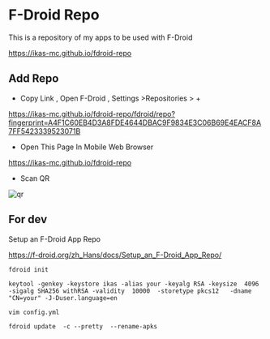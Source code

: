 # F-Droid Repo

This is a repository of my apps to be used with F-Droid

https://ikas-mc.github.io/fdroid-repo

## Add Repo 

* Copy Link , Open F-Droid , Settings >Repositories > + 

https://ikas-mc.github.io/fdroid-repo/fdroid/repo?fingerprint=A4F1C60EB4D3A8FDE4644DBAC9F9834E3C06B69E4EACF8A7FF5423339523071B


* Open This Page In Mobile Web Browser

https://ikas-mc.github.io/fdroid-repo

* Scan  QR

![qr](https://ikas-mc.github.io/fdroid-repo/repo-qr.svg)


## For dev
Setup an F-Droid App Repo

https://f-droid.org/zh_Hans/docs/Setup_an_F-Droid_App_Repo/

```
fdroid init

keytool -genkey -keystore ikas -alias your -keyalg RSA -keysize  4096 -sigalg SHA256 withRSA -validity  10000  -storetype pkcs12   -dname "CN=your" -J-Duser.language=en

vim config.yml 

fdroid update  -c --pretty  --rename-apks
```
